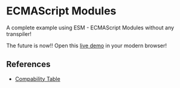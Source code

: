 # ECMAScript Modules

A complete example using ESM - ECMAScript Modules without any transpiler!

The future is now!! Open this [live demo](http://edysegura.github.io/js-modules/browser) in your modern browser!

## References

- [Compability Table](http://caniuse.com/#search=module)
